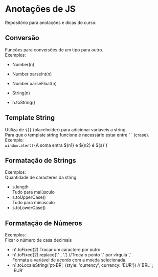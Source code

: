 # Anotações de JS
Repositório para anotações e dicas do curso.

## Conversão
Funções para conversões de um tipo para outro.  
Exemplos:
- Number(n)
- Number.parseInt(n)
- Number.parseFloat(n)

- String(n)
- n.toString()

## Template String
Utiliza de `${}` (placeholder) para adicionar variáveis a string.  
Para que o template string funcione é necessário estar entre \` \` (crase).  
Exemplo:  
`window.alert(\`A soma entra ${n1} e ${n2} é ${s}\`)`

## Formatação de Strings
Exemplos:  
Quantidade de caracteres da string  
- s.length  
Tudo para maiúsculo  
- s.toUpperCase()  
Tudo para minúsculo  
- s.toLowerCase()

## Formatação de Números
Exemplos:  
Fixar o número de casa decimais  
- n1.toFixed(2)
Trocar um caractere por outro  
- n1.toFixed(2).replace('.' , '.') //Troca o ponto '.' por vírgula ','  
Formata a variável de acordo com a moeda selecionada.
- n1.toLocaleString('pt-BR', {style: 'currency', currency: 'EUR'}) //'BRL' ; 'EUR'
